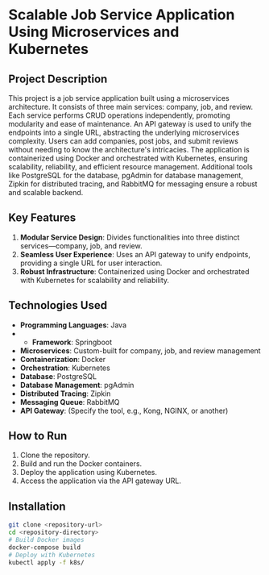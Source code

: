 # Scalable Job Service Application Using Microservices and Kubernetes

## Project Description
This project is a job service application built using a microservices architecture. It consists of three main services: company, job, and review. Each service performs CRUD operations independently, promoting modularity and ease of maintenance. An API gateway is used to unify the endpoints into a single URL, abstracting the underlying microservices complexity. Users can add companies, post jobs, and submit reviews without needing to know the architecture's intricacies. The application is containerized using Docker and orchestrated with Kubernetes, ensuring scalability, reliability, and efficient resource management. Additional tools like PostgreSQL for the database, pgAdmin for database management, Zipkin for distributed tracing, and RabbitMQ for messaging ensure a robust and scalable backend.

## Key Features
1. **Modular Service Design**: Divides functionalities into three distinct services—company, job, and review.
2. **Seamless User Experience**: Uses an API gateway to unify endpoints, providing a single URL for user interaction.
3. **Robust Infrastructure**: Containerized using Docker and orchestrated with Kubernetes for scalability and reliability.

## Technologies Used
- **Programming Languages**: Java
- - **Framework**: Springboot
- **Microservices**: Custom-built for company, job, and review management
- **Containerization**: Docker
- **Orchestration**: Kubernetes
- **Database**: PostgreSQL
- **Database Management**: pgAdmin
- **Distributed Tracing**: Zipkin
- **Messaging Queue**: RabbitMQ
- **API Gateway**: (Specify the tool, e.g., Kong, NGINX, or another)

## How to Run
1. Clone the repository.
2. Build and run the Docker containers.
3. Deploy the application using Kubernetes.
4. Access the application via the API gateway URL.

## Installation
```bash
git clone <repository-url>
cd <repository-directory>
# Build Docker images
docker-compose build
# Deploy with Kubernetes
kubectl apply -f k8s/
